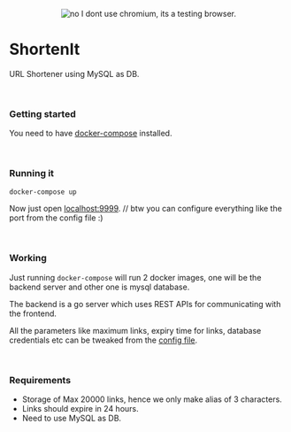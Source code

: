 <p align="center">
  <img src="https://github.com/sz47/shortenit/blob/master/assets/screenshot.png" align="center" alt="no I dont use chromium, its a testing browser."> 
</p>

# ShortenIt

URL Shortener using MySQL as DB.


</br>

### Getting started

You need to have [docker-compose](https://docs.docker.com/compose/) installed.

</br>

### Running it
```bash
docker-compose up
```
Now just open [localhost:9999](http://localhost:9999).             // btw you can configure everything like the port from the config file :)

</br>

### Working

Just running `docker-compose` will run 2 docker images, one will be the backend server and other one is mysql database. 

The backend is a go server which uses REST APIs for communicating with the frontend.

All the parameters like maximum links, expiry time for links, database credentials etc can be tweaked from the [config file](https://github.com/sz47/shortenit/blob/master/config.json).

</br>

### Requirements

* Storage of Max 20000 links, hence we only make alias of 3 characters.
* Links should expire in 24 hours.
* Need to use MySQL as DB.
